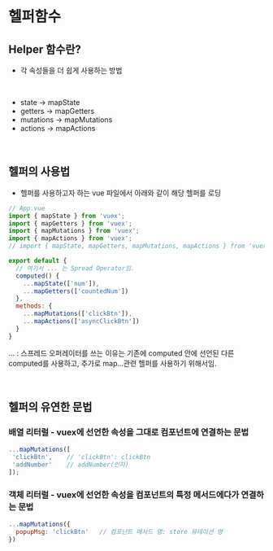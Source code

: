 # 헬퍼함수

## Helper 함수란? 

- 각 속성들을 더 쉽게 사용하는 방법

<br/>

- state -> mapState
- getters -> mapGetters
- mutations -> mapMutations
- actions -> mapActions

<br/>

## 헬퍼의 사용법

- 헬퍼를 사용하고자 하는 vue 파일에서 아래와 같이 해당 헬퍼를 로딩

```javascript
// App.vue
import { mapState } from 'vuex';
import { mapGetters } from 'vuex';
import { mapMutations } from 'vuex';
import { mapActions } from 'vuex';
// import { mapState, mapGetters, mapMutations, mapActions } from 'vuex'; 와 같음.

export default {
  // 여기서 ... 는 Spread Operator임.
  computed() { 
    ...mapState(['num']),
    ...mapGetters(['countedNum'])
  },
  methods: { 
    ...mapMutations(['clickBtn']), 
    ...mapActions(['asyncClickBtn']) 
  }
}
```

... : 스프레드 오퍼레이터를 쓰는 이유는 기존에 computed 안에 선언된 다른 computed를 사용하고, 추가로 map...관련 헬퍼를 사용하기 위해서임.

<br/>

## 헬퍼의 유연한 문법

### 배열 리터럴 - vuex에 선언한 속성을 그대로 컴포넌트에 연결하는 문법

 ```javascript
...mapMutations([
  'clickBtn',    // 'clickBtn': clickBtn
  'addNumber'    // addNumber(인자)
]);
 ```

### 객체 리터럴 - vuex에 선언한 속성을 컴포넌트의 특정 메서드에다가 연결하는 문법

```javascript
...mapMutations({
  popupMsg: 'clickBtn'   // 컴포넌트 메서드 명: store 뮤테이션 명
})
```

